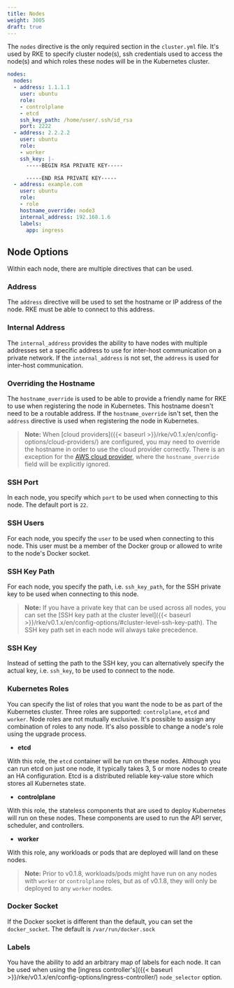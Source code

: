 ```yaml
---
title: Nodes
weight: 3005
draft: true
---
```


The `nodes` directive is the only required section in the `cluster.yml` file. It's used by RKE to specify cluster node(s), ssh credentials used to access the node(s) and which roles these nodes will be in the Kubernetes cluster.

```yaml
nodes:
  nodes:
  - address: 1.1.1.1
    user: ubuntu
    role:
    - controlplane
    - etcd
    ssh_key_path: /home/user/.ssh/id_rsa
    port: 2222
  - address: 2.2.2.2
    user: ubuntu
    role:
    - worker
    ssh_key: |-
      -----BEGIN RSA PRIVATE KEY-----

      -----END RSA PRIVATE KEY-----
  - address: example.com
    user: ubuntu
    role:
    - role
    hostname_override: node3
    internal_address: 192.168.1.6
    labels:
      app: ingress
```

## Node Options

Within each node, there are multiple directives that can be used.

### Address

The `address` directive will be used to set the hostname or IP address of the node. RKE must be able to connect to this address.

### Internal Address

The `internal_address` provides the ability to have nodes with multiple addresses set a specific address to use for inter-host communication on a private network. If the `internal_address` is not set, the `address` is used for inter-host communication.

### Overriding the Hostname

The `hostname_override` is used to be able to provide a friendly name for RKE to use when registering the node in Kubernetes. This hostname doesn't need to be a routable address. If the `hostname_override` isn't set, then the `address` directive is used when registering the node in Kubernetes.

> **Note:** When [cloud providers]({{< baseurl >}}/rke/v0.1.x/en/config-options/cloud-providers/) are configured, you may need to override the hostname in order to use the cloud provider correctly. There is an exception for the [AWS cloud provider](https://kubernetes.io/docs/concepts/cluster-administration/cloud-providers/#aws), where the `hostname_override` field will be explicitly ignored.

### SSH Port

In each node, you specify which `port` to be used when connecting to this node. The default port is `22`.

### SSH Users

For each node, you specify the `user` to be used when connecting to this node. This user must be a member of the Docker group or allowed to write to the node's Docker socket.

### SSH Key Path

For each node, you specify the path, i.e. `ssh_key_path`, for the SSH private key to be used when connecting to this node.

> **Note:** If you have a private key that can be used across all nodes, you can set the [SSH key path at the cluster level]({{< baseurl >}}/rke/v0.1.x/en/config-options/#cluster-level-ssh-key-path). The SSH key path set in each node will always take precedence.

### SSH Key

Instead of setting the path to the SSH key, you can alternatively specify the actual key, i.e. `ssh_key`, to be used to connect to the node.

### Kubernetes Roles

You can specify the list of roles that you want the node to be as part of the Kubernetes cluster. Three roles are supported: `controlplane`, `etcd` and `worker`. Node roles are not mutually exclusive. It's possible to assign any combination of roles to any node. It's also possible to change a node's role using the upgrade process.

* **etcd**

With this role, the `etcd` container will be run on these nodes. Although you can run etcd on just one node, it typically takes 3, 5 or more nodes to create an HA configuration. Etcd is a distributed reliable key-value store which stores all Kubernetes state.

* **controlplane**

With this role, the stateless components that are used to deploy Kubernetes will run on these nodes. These components are used to run the API server, scheduler, and controllers.


* **worker**

With this role, any workloads or pods that are deployed will land on these nodes.

> **Note:** Prior to v0.1.8, workloads/pods might have run on any nodes with `worker` or `controlplane` roles, but as of v0.1.8, they will only be deployed to any `worker` nodes.

### Docker Socket

If the Docker socket is different than the default, you can set the `docker_socket`. The default is `/var/run/docker.sock`

### Labels

You have the ability to add an arbitrary map of labels for each node. It can be used when using the [ingress controller's]({{< baseurl >}}/rke/v0.1.x/en/config-options/ingress-controller/) `node_selector` option.









<!-- explain how to set up nodes in yaml with examples and what is required-->
